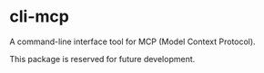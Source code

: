 # cli-mcp

A command-line interface tool for MCP (Model Context Protocol).

This package is reserved for future development.